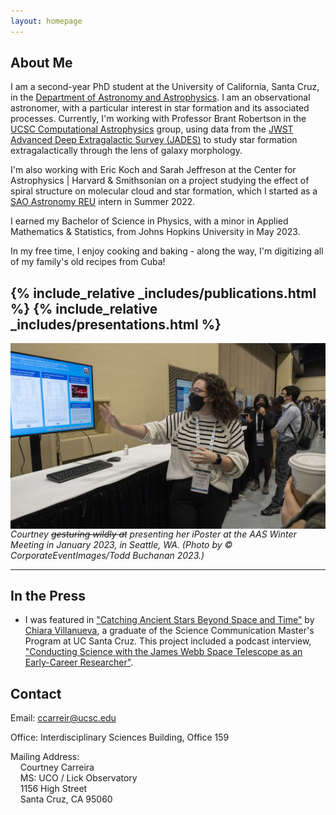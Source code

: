 ```yaml
---
layout: homepage
---
```


## About Me

I am a second-year PhD student at the University of California, Santa Cruz, in the [Department of Astronomy and Astrophysics](https://www.astro.ucsc.edu/index.html). I am an observational astronomer, with a particular interest in star formation and its associated processes. Currently, I'm working with Professor Brant Robertson in the [UCSC Computational Astrophysics](https://robertson.sites.ucsc.edu/) group, using data from the [JWST Advanced Deep Extragalactic Survey (JADES)](https://jades-survey.github.io/) to study star formation extragalactically through the lens of galaxy morphology.

I'm also working with Eric Koch and Sarah Jeffreson at the Center for Astrophysics \| Harvard & Smithsonian on a project studying the effect of spiral structure on molecular cloud and star formation, which I started as a [SAO Astronomy REU](https://www.cfa.harvard.edu/opportunities/graduate-undergraduate-programs/reu-summer-intern-program) intern in Summer 2022.

I earned my Bachelor of Science in Physics, with a minor in Applied Mathematics & Statistics, from Johns Hopkins University in May 2023.

In my free time, I enjoy cooking and baking - along the way, I'm digitizing all of my family's old recipes from Cuba!

{% include_relative _includes/publications.html %}
{% include_relative _includes/presentations.html %}
---

<img src="./assets/img/aas2023_1.jpg"
     alt="Courtney Carreira during her iPoster presentation at the AAS Winter Meeting in January 2023. She is wearing a white and black striped sweater, and gesturing at the screen behind her which displays her iPoster."
     style="float: left; margin-right: 10px;" />
*Courtney ~~gesturing wildly at~~ presenting her iPoster at the AAS Winter Meeting in January 2023, in Seattle, WA. (Photo by © CorporateEventImages/Todd Buchanan 2023.)*

---

<!-- ## Research

include link to ADS again

## Outreach & Teaching -->

## In the Press

* I was featured in ["Catching Ancient Stars Beyond Space and Time"](https://ucscsciencenotes.com/feature/catching-ancient-stars-beyond-space-and-time/) by [Chiara Villanueva](https://www.chiaravillanueva.com/), a graduate of the Science Communication Master's Program at UC Santa Cruz. This project included a podcast interview, ["Conducting Science with the James Webb Space Telescope as an Early-Career Researcher"](https://soundcloud.com/scicom-slugs/conducting-science-with-jwst-as-an-early-career-researcher?in=scicom-slugs/sets/scicom-podcasts-2020-2022&si=814391b9e52c41189ccf59a323bb1d13&utm_source=clipboard&utm_medium=text&utm_campaign=social_sharing).

## Contact

Email: [ccarreir@ucsc.edu](mailto:ccarreir@ucsc.edu)

Office: Interdisciplinary Sciences Building, Office 159

Mailing Address: <br>
&nbsp; &nbsp; Courtney Carreira <br>
&nbsp; &nbsp; MS: UCO / Lick Observatory <br>
&nbsp; &nbsp; 1156 High Street <br>
&nbsp; &nbsp; Santa Cruz, CA 95060

<!-- Science Digest info, info in layman's terms and contact about public talks -->